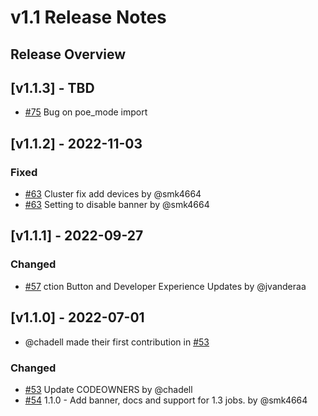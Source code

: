 # v1.1 Release Notes

## Release Overview

## [v1.1.3] - TBD

- [#75](https://github.com/nautobot/nautobot-app-welcome-wizard/issues/75) Bug on poe_mode import

## [v1.1.2] - 2022-11-03

### Fixed

- [#63](https://github.com/nautobot/nautobot-app-welcome-wizard/issues/63) Cluster fix add devices by @smk4664
- [#63](https://github.com/nautobot/nautobot-app-welcome-wizard/issues/63) Setting to disable banner by @smk4664

## [v1.1.1] - 2022-09-27

### Changed

- [#57](https://github.com/nautobot/nautobot-app-welcome-wizard/issues/57) ction Button and Developer Experience Updates by @jvanderaa

## [v1.1.0] - 2022-07-01

- @chadell made their first contribution in [#53](https://github.com/nautobot/nautobot-app-welcome-wizard/issues/53)

### Changed

- [#53](https://github.com/nautobot/nautobot-app-welcome-wizard/issues/53) Update CODEOWNERS by @chadell
- [#54](https://github.com/nautobot/nautobot-app-welcome-wizard/issues/54) 1.1.0 - Add banner, docs and support for 1.3 jobs. by @smk4664
